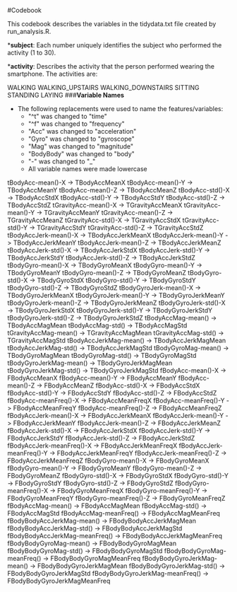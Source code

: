 #Codebook

This codebook describes the variables in the tidydata.txt file created by run_analysis.R.

***subject**: Each number uniquely identifies the subject who performed the activity (1 to 30).

***activity**: Describes the activity that the person performed wearing the smartphone. The activities are:

WALKING
WALKING_UPSTAIRS
WALKING_DOWNSTAIRS
SITTING
STANDING
LAYING
###**Variable Names**

* The following replacements were used to name the features/variables:
  * "^t" was changed to "time"
  * "^f" was changed to "frequency"
  * "Acc" was changed to "acceleration"
  * "Gyro" was changed to "gyroscope"
  * "Mag" was changed to "magnitude"
  * "BodyBody" was changed to "body"
  * "-" was changed to "_"
  * All variable names were made lowercase


tBodyAcc-mean()-X -> TBodyAccMeanX
tBodyAcc-mean()-Y -> TBodyAccMeanY
tBodyAcc-mean()-Z -> TBodyAccMeanZ
tBodyAcc-std()-X -> TBodyAccStdX
tBodyAcc-std()-Y -> TBodyAccStdY
tBodyAcc-std()-Z -> TBodyAccStdZ
tGravityAcc-mean()-X -> TGravityAccMeanX
tGravityAcc-mean()-Y -> TGravityAccMeanY
tGravityAcc-mean()-Z -> TGravityAccMeanZ
tGravityAcc-std()-X -> TGravityAccStdX
tGravityAcc-std()-Y -> TGravityAccStdY
tGravityAcc-std()-Z -> TGravityAccStdZ
tBodyAccJerk-mean()-X -> TBodyAccJerkMeanX
tBodyAccJerk-mean()-Y -> TBodyAccJerkMeanY
tBodyAccJerk-mean()-Z -> TBodyAccJerkMeanZ
tBodyAccJerk-std()-X -> TBodyAccJerkStdX
tBodyAccJerk-std()-Y -> TBodyAccJerkStdY
tBodyAccJerk-std()-Z -> TBodyAccJerkStdZ
tBodyGyro-mean()-X -> TBodyGyroMeanX
tBodyGyro-mean()-Y -> TBodyGyroMeanY
tBodyGyro-mean()-Z -> TBodyGyroMeanZ
tBodyGyro-std()-X -> TBodyGyroStdX
tBodyGyro-std()-Y -> TBodyGyroStdY
tBodyGyro-std()-Z -> TBodyGyroStdZ
tBodyGyroJerk-mean()-X -> TBodyGyroJerkMeanX
tBodyGyroJerk-mean()-Y -> TBodyGyroJerkMeanY
tBodyGyroJerk-mean()-Z -> TBodyGyroJerkMeanZ
tBodyGyroJerk-std()-X -> TBodyGyroJerkStdX
tBodyGyroJerk-std()-Y -> TBodyGyroJerkStdY
tBodyGyroJerk-std()-Z -> TBodyGyroJerkStdZ
tBodyAccMag-mean() -> TBodyAccMagMean
tBodyAccMag-std() -> TBodyAccMagStd
tGravityAccMag-mean() -> TGravityAccMagMean
tGravityAccMag-std() -> TGravityAccMagStd
tBodyAccJerkMag-mean() -> TBodyAccJerkMagMean
tBodyAccJerkMag-std() -> TBodyAccJerkMagStd
tBodyGyroMag-mean() -> TBodyGyroMagMean
tBodyGyroMag-std() -> TBodyGyroMagStd
tBodyGyroJerkMag-mean() -> TBodyGyroJerkMagMean
tBodyGyroJerkMag-std() -> TBodyGyroJerkMagStd
fBodyAcc-mean()-X -> FBodyAccMeanX
fBodyAcc-mean()-Y -> FBodyAccMeanY
fBodyAcc-mean()-Z -> FBodyAccMeanZ
fBodyAcc-std()-X -> FBodyAccStdX
fBodyAcc-std()-Y -> FBodyAccStdY
fBodyAcc-std()-Z -> FBodyAccStdZ
fBodyAcc-meanFreq()-X -> FBodyAccMeanFreqX
fBodyAcc-meanFreq()-Y -> FBodyAccMeanFreqY
fBodyAcc-meanFreq()-Z -> FBodyAccMeanFreqZ
fBodyAccJerk-mean()-X -> FBodyAccJerkMeanX
fBodyAccJerk-mean()-Y -> FBodyAccJerkMeanY
fBodyAccJerk-mean()-Z -> FBodyAccJerkMeanZ
fBodyAccJerk-std()-X -> FBodyAccJerkStdX
fBodyAccJerk-std()-Y -> FBodyAccJerkStdY
fBodyAccJerk-std()-Z -> FBodyAccJerkStdZ
fBodyAccJerk-meanFreq()-X -> FBodyAccJerkMeanFreqX
fBodyAccJerk-meanFreq()-Y -> FBodyAccJerkMeanFreqY
fBodyAccJerk-meanFreq()-Z -> FBodyAccJerkMeanFreqZ
fBodyGyro-mean()-X -> FBodyGyroMeanX
fBodyGyro-mean()-Y -> FBodyGyroMeanY
fBodyGyro-mean()-Z -> FBodyGyroMeanZ
fBodyGyro-std()-X -> FBodyGyroStdX
fBodyGyro-std()-Y -> FBodyGyroStdY
fBodyGyro-std()-Z -> FBodyGyroStdZ
fBodyGyro-meanFreq()-X -> FBodyGyroMeanFreqX
fBodyGyro-meanFreq()-Y -> FBodyGyroMeanFreqY
fBodyGyro-meanFreq()-Z -> FBodyGyroMeanFreqZ
fBodyAccMag-mean() -> FBodyAccMagMean
fBodyAccMag-std() -> FBodyAccMagStd
fBodyAccMag-meanFreq() -> FBodyAccMagMeanFreq
fBodyBodyAccJerkMag-mean() -> FBodyBodyAccJerkMagMean
fBodyBodyAccJerkMag-std() -> FBodyBodyAccJerkMagStd
fBodyBodyAccJerkMag-meanFreq() -> FBodyBodyAccJerkMagMeanFreq
fBodyBodyGyroMag-mean() -> FBodyBodyGyroMagMean
fBodyBodyGyroMag-std() -> FBodyBodyGyroMagStd
fBodyBodyGyroMag-meanFreq() -> FBodyBodyGyroMagMeanFreq
fBodyBodyGyroJerkMag-mean() -> FBodyBodyGyroJerkMagMean
fBodyBodyGyroJerkMag-std() -> FBodyBodyGyroJerkMagStd
fBodyBodyGyroJerkMag-meanFreq() -> FBodyBodyGyroJerkMagMeanFreq